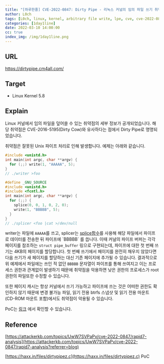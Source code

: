 ```yaml
---
title: "[하루한줄] CVE-2022-0847: Dirty Pipe - 리눅스 커널의 임의 파일 쓰기 취약점"
author: L0ch
tags: [L0ch, linux, kernel, arbitrary file write, lpe, cve, cve-2022-0847, pipe]
categories: [1day1line]
date: 2022-03-10 14:00:00
cc: true
index_img: /img/1day1line.png
---
```


## URL

https://dirtypipe.cm4all.com/

## Target

- Linux Kernel 5.8

## Explain
Linux 커널에서 임의 파일을 덮어쓸 수 있는 취약점의 세부 정보가 공개되었습니다. 해당 취약점은 CVE-2016-5195(Dirty Cow)와 유사하다는 점에서 Dirty Pipe로 명명되었습니다.

취약점은 잘못된 Unix 파이프 처리로 인해 발생합니다.  예제는 아래와 같습니다.

```c
#include <unistd.h>
int main(int argc, char **argv) {
  for (;;) write(1, "AAAAA", 5);
}
// ./writer >foo

#define _GNU_SOURCE
#include <unistd.h>
#include <fcntl.h>
int main(int argc, char **argv) {
  for (;;) {
    splice(0, 0, 1, 0, 2, 0);
    write(1, "BBBBB", 5);
  }
}
// ./splicer <foo |cat >/dev/null
```

writer는 파일에 `AAAAA`를 쓰고, splicer는 [splice함수](https://en.wikipedia.org/wiki/Splice_(system_call))를 사용해 해당 파일에서 파이프로 데이터를 전송한 뒤 파이프에 `BBBBB` 를 씁니다. 이때 커널의 파이프 버퍼는 각각 페이지를 참조하는 `struct pipe_buffer` 링으로 구현되는데, 파이프에 대한 첫 번째 쓰기는 4KB의 페이지를 할당합니다. 첫 번째 쓰기에서 페이지를 완전히 채우지 않았다면 다음 쓰기가 새 페이지를 할당하는 대신 기존 페이지에 추가될 수 있습니다. 결과적으로 위 예제에서 파일에는 쓰인 적 없던 `BBBBB` 문자열이 파이프를 통해 쓰여지고 이는 프로세스 권한과 관계없이 발생하기 때문에 취약점을 악용하면 낮은 권한의 프로세스가 root 권한의 파일또한 수정할 수 있습니다.

또한 페이지 캐시는 항상 커널에서 쓰기 가능하고 파이프에 쓰는 것은 어떠한 권한도 확인하지 않기 때문에 변경 불가능 파일, 읽기 전용 btrfs 스냅샷 및 읽기 전용 마운트(CD-ROM 마운트 포함)에서도 취약점이 악용될 수 있습니다.

PoC는 [링크](https://haxx.in/files/dirtypipez.c) 에서 확인할 수 있습니다.

## Reference

[https://attackerkb.com/topics/UwW7SVPaPv/cve-2022-0847/rapid7-analysis](https://attackerkb.com/topics/UwW7SVPaPv/cve-2022-0847/rapid7-analysis?referrer=blog) 

[https://haxx.in/files/dirtypipez.c](https://haxx.in/files/dirtypipez.c) PoC